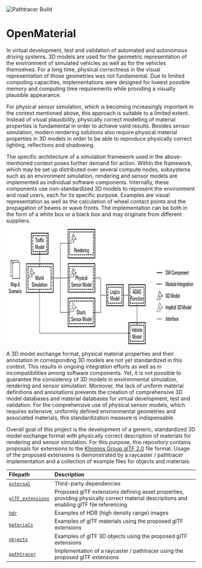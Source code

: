 ![Pathtracer Build](https://github.com/LudwigFriedmann/OpenMaterial/workflows/Pathtracer%20Build/badge.svg)

OpenMaterial
============

In virtual development, test and validation of automated and autonomous driving systems, 3D models are used
for the geometric representation of the environment of simulated vehicles as well as for the vehicles themselves.
For a long time, physical correctness in the visual representation of those geometries was not fundamental. Due
to limited computing capacities, implementations were designed for lowest possible memory and computing
time requirements while providing a visually plausible appearance. 

For physical sensor simulation, which is becoming increasingly important in the context mentioned above, this
approach is suitable to a limited extent. Instead of visual plausibility, physically correct modelling of material
properties is fundamental in order to achieve valid results. Besides sensor simulation, modern rendering solutions
also require physical material properties in 3D models in order to be able to reproduce physically correct lighting,
reflections and shadowing.

The specific architecture of a simulation framework used in the above-mentioned context poses further demand
for action. Within the framework, which may be set up distributed over several compute nodes, subsystems such
as an environment simulation, rendering and sensor models are implemented as individual software components.
Internally, these components use non-standardized 3D models to represent the environment and road users,
each for its specific purpose. Examples are visual representation as well as the calculation of wheel contact
points and the propagation of beams or wave fronts. The implementation can be both in the form of a white box
or a black box and may originate from different suppliers.  

<p align="center"><img src="simulation_architecture.png" alt="simulation_architecture" width="730" height="306"></p>

A 3D model exchange format, physical material properties and their annotation in corresponding 3D models are
not yet standardized in this context. This results in ongoing integration efforts as well as in incompatibilities
among software components. Yet, it is not possible to guarantee the consistency of 3D models in environmental
simulation, rendering and sensor simulation. Moreover, the lack of uniform material definitions and annotations
prevents the creation of comprehensive 3D model databases and material databases for virtual development,
test and validation. For the comprehensive use of physical sensor models, which requires extensive, uniformly
defined environmental geometries and associated materials, this standardization measure is indispensable. 

Overall goal of this project is the development of a generic, standardized 3D model exchange format with
physically correct description of materials for rendering and sensor simulation. For this purpose, this repository
contains proposals for extensions to the [Khronos Group glTF 2.0](https://github.com/KhronosGroup/glTF) file format. Usage of the proposed
extensions is demonstrated by a raycaster / pathtracer implementation and a collection of example files for
objects and materials:

| Filepath                              | Description
|:--------------------------------------|:------------------------------------------------------------------------------------------------------------------------------------------|
| [`external`](external/)               | Third-party dependencies                                                                                                                  |
| [`glTF_extensions`](glTF_extensions/) | Proposed glTF extensions defining asset properties, providing physically correct material descriptions and enabling glTF file referencing |
| [`hdr`](hdr/)                         | Examples of HDR (high density range) images                                                                                               |
| [`materials`](materials/)             | Examples of glTF materials using the proposed glTF extensions                                                                             |
| [`objects`](objects/)                 | Examples of glTF 3D objects using the proposed glTF extensions                                                                            |
| [`pathtracer`](pathtracer/)           | Implementation of a raycaster / pathtracer using the proposed glTF extensions                                                           |
